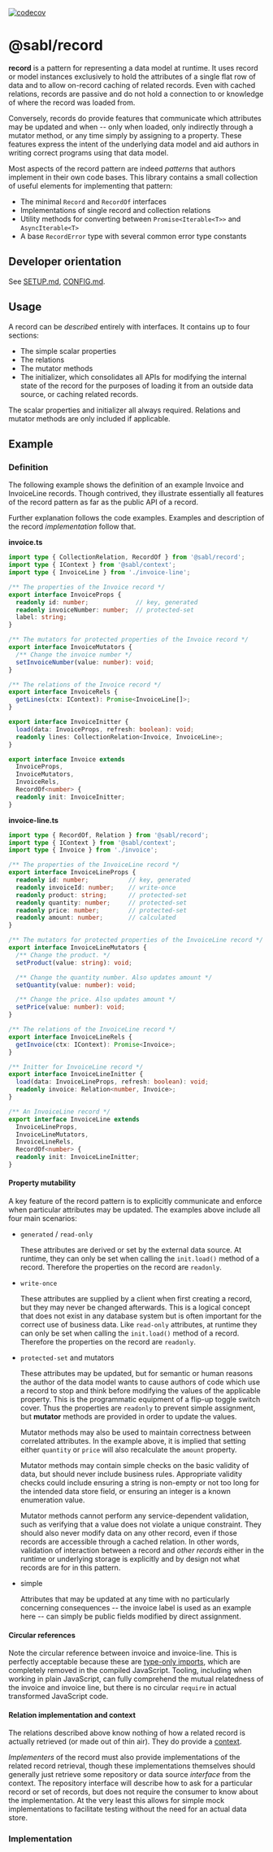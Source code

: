 <!-- BEGIN:REMOVE_FOR_NPM -->
[![codecov](https://codecov.io/gh/libsabl/record-js/branch/main/graph/badge.svg?token=TVL1XYSJHA)](https://app.codecov.io/gh/libsabl/record-js/branch/main)
<!-- END:REMOVE_FOR_NPM -->

# @sabl/record
 
**record** is a pattern for representing a data model at runtime. It uses record or model instances exclusively to hold the attributes of a single flat row of data and to allow on-record caching of related records. Even with cached relations, records are passive and do not hold a connection to or knowledge of where the record was loaded from.

Conversely, records do provide features that communicate which attributes may be updated and when -- only when loaded, only indirectly through a mutator method, or any time simply by assigning to a property. These features express the intent of the underlying data model and aid authors in writing correct programs using that data model.

Most aspects of the record pattern are indeed *patterns* that authors implement in their own code bases. This library contains a small collection of useful elements for implementing that pattern:

- The minimal `Record` and `RecordOf` interfaces
- Implementations of single record and collection relations
- Utility methods for converting between `Promise<Iterable<T>>` and `AsyncIterable<T>`
- A base `RecordError` type with several common error type constants
  
## Developer orientation

See [SETUP.md](./docs/SETUP.md), [CONFIG.md](./docs/CONFIG.md).
<!-- END:REMOVE_FOR_NPM -->

## Usage

A record can be *described* entirely with interfaces. It contains up to four sections: 
- The simple scalar properties
- The relations
- The mutator methods
- The initializer, which consolidates all APIs for modifying the internal state of the record for the purposes of loading it from an outside data source, or caching related records.

The scalar properties and initializer all always required. Relations and mutator methods are only included if applicable.

## Example

### Definition

The following example shows the definition of an example Invoice and InvoiceLine records. Though contrived, they illustrate essentially all features of the record pattern as far as the public API of a record. 

Further explanation follows the code examples. Examples and description of the record *implementation* follow that.

**invoice.ts**
```ts
import type { CollectionRelation, RecordOf } from '@sabl/record';
import type { IContext } from '@sabl/context';
import type { InvoiceLine } from './invoice-line';

/** The properties of the Invoice record */
export interface InvoiceProps {
  readonly id: number;             // key, generated
  readonly invoiceNumber: number;  // protected-set
  label: string;
}

/** The mutators for protected properties of the Invoice record */
export interface InvoiceMutators {
  /** Change the invoice number */
  setInvoiceNumber(value: number): void;
}

/** The relations of the Invoice record */
export interface InvoiceRels {
  getLines(ctx: IContext): Promise<InvoiceLine[]>;
}

export interface InvoiceInitter {
  load(data: InvoiceProps, refresh: boolean): void;
  readonly lines: CollectionRelation<Invoice, InvoiceLine>;
}

export interface Invoice extends 
  InvoiceProps, 
  InvoiceMutators, 
  InvoiceRels, 
  RecordOf<number> {
  readonly init: InvoiceInitter;
}
```

**invoice-line.ts**
```ts
import type { RecordOf, Relation } from '@sabl/record';
import type { IContext } from '@sabl/context';
import type { Invoice } from './invoice';

/** The properties of the InvoiceLine record */
export interface InvoiceLineProps {
  readonly id: number;           // key, generated
  readonly invoiceId: number;    // write-once
  readonly product: string;      // protected-set
  readonly quantity: number;     // protected-set
  readonly price: number;        // protected-set
  readonly amount: number;       // calculated
}

/** The mutators for protected properties of the InvoiceLine record */
export interface InvoiceLineMutators {
  /** Change the product. */
  setProduct(value: string): void;

  /** Change the quantity number. Also updates amount */
  setQuantity(value: number): void;

  /** Change the price. Also updates amount */
  setPrice(value: number): void;
}

/** The relations of the InvoiceLine record */
export interface InvoiceLineRels {
  getInvoice(ctx: IContext): Promise<Invoice>;
}

/** Initter for InvoiceLine record */
export interface InvoiceLineInitter {
  load(data: InvoiceLineProps, refresh: boolean): void;
  readonly invoice: Relation<number, Invoice>;
}

/** An InvoiceLine record */
export interface InvoiceLine extends 
  InvoiceLineProps,
  InvoiceLineMutators,
  InvoiceLineRels,
  RecordOf<number> {
  readonly init: InvoiceLineInitter;
}
```

#### Property mutability

A key feature of the record pattern is to explicitly communicate and enforce when particular attributes may be updated. The examples above include all four main scenarios:

- `generated` / `read-only` 

  These attributes are derived or set by the external data source. At runtime, they can only be set when calling the `init.load()` method of a record. Therefore the properties on the record are `readonly`.

- `write-once` 
  
  These attributes are supplied by a client when first creating a record, but they may never be changed afterwards. This is a logical concept that does not exist in any database system but is often important for the correct use of business data. Like `read-only` attributes, at runtime they can only be set when calling the `init.load()` method of a record. Therefore the properties on the record are `readonly`.

- `protected-set` and mutators

  These attributes may be updated, but for semantic or human reasons the author of the data model wants to cause authors of code which use a record to stop and think before modifying the values of the applicable property. This is the programmatic equipment of a flip-up toggle switch cover. Thus the properties are `readonly` to prevent simple assignment, but **mutator** methods are provided in order to update the values.
 
  Mutator methods may also be used to maintain correctness between correlated attributes. In the example above, it is implied that setting either `quantity` or `price` will also recalculate the `amount` property.

  Mutator methods may contain simple checks on the basic validity of data, but should never include business rules. Appropriate validity checks could include ensuring a string is non-empty or not too long for the intended data store field, or ensuring an integer is a known enumeration value.

  Mutator methods cannot perform any service-dependent validation, such as verifying that a value does not violate a unique constraint. They should also never modify data on any other record, even if those records are accessible through a cached relation. In other words, validation of interaction between a record and *other records* either in the runtime or underlying storage is explicitly and by design not what records are for in this pattern.

- simple

  Attributes that may be updated at any time with no particularly concerning consequences -- the invoice label is used as an example here -- can simply be public fields modified by direct assignment.

#### Circular references

Note the circular reference between invoice and invoice-line. This is perfectly acceptable because these are [type-only imports](https://www.typescriptlang.org/docs/handbook/release-notes/typescript-3-8.html#type-only-imports-and-export), which are completely removed in the compiled JavaScript. Tooling, including when working in plain JavaScript, can fully comprehend the mutual relatedness of the invoice and invoice line, but there is no circular `require` in actual transformed JavaScript code.

#### Relation implementation and context

The relations described above know nothing of how a related record is actually retrieved (or made out of thin air). They do provide a [context](https://github.com/libsabl/patterns/blob/main/patterns/context.md). 

*Implementers* of the record must also provide implementations of the related record retrieval, though these implementations themselves should generally just retrieve some repository or data source *interface* from the context. The repository interface will describe how to ask for a particular record or set of records, but does not require the consumer to know about the implementation. At the very least this allows for simple mock implementations to facilitate testing without the need for an actual data store.

### Implementation